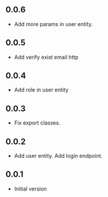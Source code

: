 ## 0.0.6

* Add more params in user entity.

## 0.0.5

* Add verify exist email http

## 0.0.4

* Add role in user entity

## 0.0.3

* Fix export classes.

## 0.0.2

* Add user entity. Add login endpoint.

## 0.0.1

* Initial version
